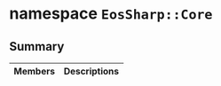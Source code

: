 # namespace `EosSharp::Core` 

## Summary

 Members                        | Descriptions                                
--------------------------------|---------------------------------------------

